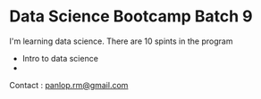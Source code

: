 # Data Science Bootcamp Batch 9

I'm learning data science. There are 10 spints in the program

- Intro to data science
- 

Contact : panlop.rm@gmail.com
